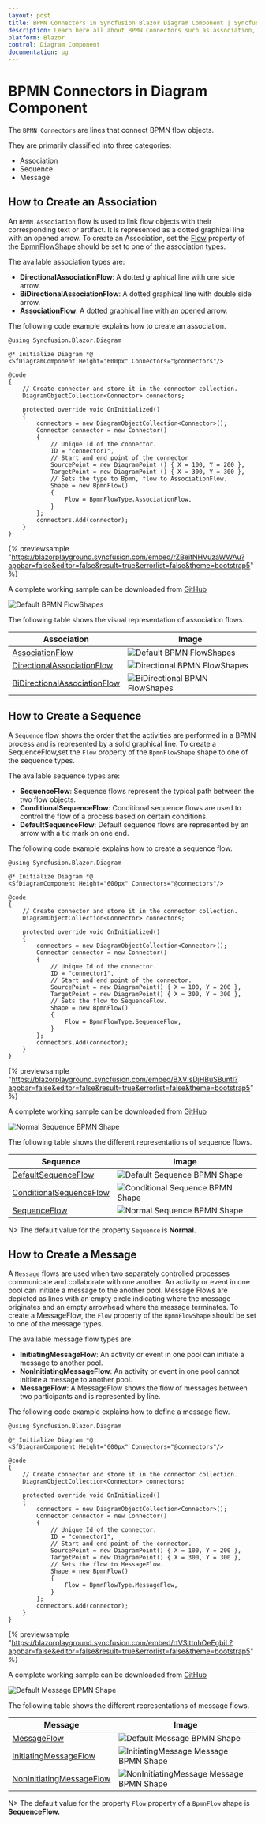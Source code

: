 ```yaml
---
layout: post
title: BPMN Connectors in Syncfusion Blazor Diagram Component | Syncfusion
description: Learn here all about BPMN Connectors such as association, sequence, message in Syncfusion Blazor Diagram component and more.
platform: Blazor
control: Diagram Component
documentation: ug
---
```


# BPMN Connectors in Diagram Component

The `BPMN Connectors` are lines that connect BPMN flow objects.

They are primarily classified into three categories:
* Association
* Sequence
* Message

## How to Create an Association

An `BPMN Association` flow is used to link flow objects with their corresponding text or artifact. It is represented as a dotted graphical line with an opened arrow. 
To create an Association, set the [Flow](https://help.syncfusion.com/cr/blazor/Syncfusion.Blazor.Diagram.BpmnFlow.html#Syncfusion_Blazor_Diagram_BpmnFlow_Flow) property of the [BpmnFlowShape](https://help.syncfusion.com/cr/blazor/Syncfusion.Blazor.Diagram.BpmnFlow.html) should be set to one of the association types.

The available association types are:

* **DirectionalAssociationFlow**: A dotted graphical line with one side arrow.
* **BiDirectionalAssociationFlow**: A dotted graphical line with double side arrow.
* **AssociationFlow**: A dotted graphical line with an opened arrow.

The following code example explains how to create an association.

```cshtml
@using Syncfusion.Blazor.Diagram

@* Initialize Diagram *@
<SfDiagramComponent Height="600px" Connectors="@connectors"/>

@code
{
    // Create connector and store it in the connector collection.
    DiagramObjectCollection<Connector> connectors;

    protected override void OnInitialized()
    {
        connectors = new DiagramObjectCollection<Connector>();
        Connector connector = new Connector()
        {
            // Unique Id of the connector.
            ID = "connector1",
            // Start and end point of the connector
            SourcePoint = new DiagramPoint () { X = 100, Y = 200 },
            TargetPoint = new DiagramPoint () { X = 300, Y = 300 },
            // Sets the type to Bpmn, flow to AssociationFlow.
            Shape = new BpmnFlow()
            {
                Flow = BpmnFlowType.AssociationFlow,
            }
        };
        connectors.Add(connector);
    }
}
```
{% previewsample "https://blazorplayground.syncfusion.com/embed/rZBeitNHVuzaWWAu?appbar=false&editor=false&result=true&errorlist=false&theme=bootstrap5" %}

A complete working sample can be downloaded from [GitHub](https://github.com/SyncfusionExamples/Blazor-Diagram-Examples/tree/master/UG-Samples/BpmnEditor/BpmnConnectors/Association)

![Default BPMN FlowShapes](../images/Bpmn-AssociationFlow.png)

The following table shows the visual representation of association flows.

| Association | Image |
| -------- | -------- |
| [AssociationFlow](https://help.syncfusion.com/cr/blazor/Syncfusion.Blazor.Diagram.BpmnFlowType.html#Syncfusion_Blazor_Diagram_BpmnFlowType_AssociationFlow) | ![Default BPMN FlowShapes](../images/Bpmn-AssociationFlow.png) |
| [DirectionalAssociationFlow](https://help.syncfusion.com/cr/blazor/Syncfusion.Blazor.Diagram.BpmnFlowType.html#Syncfusion_Blazor_Diagram_BpmnFlowType_DirectionalAssociationFlow) | ![Directional BPMN FlowShapes](../images/Bpmn-DirectionalAssociatinFlow.png) |
| [BiDirectionalAssociationFlow](https://help.syncfusion.com/cr/blazor/Syncfusion.Blazor.Diagram.BpmnFlowType.html#Syncfusion_Blazor_Diagram_BpmnFlowType_BiDirectionalAssociationFlow) | ![BiDirectional BPMN FlowShapes](../images/Bpmn-BidirectionalAssociationFlow.png) |

## How to Create a Sequence

A `Sequence` flow shows the order that the activities are performed in a BPMN process and is represented by a solid graphical line. To create a SequenceFlow,set the  `Flow` property of the `BpmnFlowShape` shape to one of the sequence types.

The available sequence types are:

* **SequenceFlow**: Sequence flows represent the typical path between the two flow objects.
* **ConditionalSequenceFlow**: Conditional sequence flows are used to control the flow of a process based on certain conditions.
* **DefaultSequenceFlow**: Default sequence flows are represented by an arrow with a tic mark on one end.

The following code example explains how to create a sequence flow.

```cshtml
@using Syncfusion.Blazor.Diagram

@* Initialize Diagram *@
<SfDiagramComponent Height="600px" Connectors="@connectors"/>

@code
{
    // Create connector and store it in the connector collection.
    DiagramObjectCollection<Connector> connectors;

    protected override void OnInitialized()
    {
        connectors = new DiagramObjectCollection<Connector>();
        Connector connector = new Connector()
        {
            // Unique Id of the connector.
            ID = "connector1",
            // Start and end point of the connector.
            SourcePoint = new DiagramPoint() { X = 100, Y = 200 },
            TargetPoint = new DiagramPoint() { X = 300, Y = 300 },
            // Sets the flow to SequenceFlow.
            Shape = new BpmnFlow()
            {
                Flow = BpmnFlowType.SequenceFlow,
            }
        };
        connectors.Add(connector);
    }
}
```
{% previewsample "https://blazorplayground.syncfusion.com/embed/BXVIsDjHBuSBuntI?appbar=false&editor=false&result=true&errorlist=false&theme=bootstrap5" %}

A complete working sample can be downloaded from [GitHub](https://github.com/SyncfusionExamples/Blazor-Diagram-Examples/tree/master/UG-Samples/BpmnEditor/BpmnConnectors/Sequence)

![Normal Sequence BPMN Shape](../images/Bpmn-SequenceFlow.png) 

The following table shows the different representations of sequence flows.

| Sequence | Image |
| -------- | -------- |
| [DefaultSequenceFlow](https://help.syncfusion.com/cr/blazor/Syncfusion.Blazor.Diagram.BpmnFlowType.html#Syncfusion_Blazor_Diagram_BpmnFlowType_DefaultSequenceFlow) | ![Default Sequence BPMN Shape](../images/Bpmn-DefaultSequentialFlow.png) |
| [ConditionalSequenceFlow](https://help.syncfusion.com/cr/blazor/Syncfusion.Blazor.Diagram.BpmnFlowType.html#Syncfusion_Blazor_Diagram_BpmnFlowType_ConditionalSequenceFlow) | ![Conditional Sequence BPMN Shape](../images/Bpmn-ConditionalSequenceFlow.png) |
| [SequenceFlow](https://help.syncfusion.com/cr/blazor/Syncfusion.Blazor.Diagram.BpmnFlowType.html#Syncfusion_Blazor_Diagram_BpmnFlowType_SequenceFlow) | ![Normal Sequence BPMN Shape](../images/Bpmn-SequenceFlow.png) |

N> The default value for the property `Sequence` is **Normal.**

## How to Create a Message

A `Message` flows are used when two separately controlled processes communicate and collaborate with one another. An activity or event in one pool can initiate a message to the another pool. Message Flows are depicted as lines with an empty circle indicating where the message originates and an empty arrowhead where the message terminates. To create a MessageFlow, the `Flow` property of the `BpmnFlowShape` should be set to one of the message types.

The available message flow types are:

* **InitiatingMessageFlow**: An activity or event in one pool can initiate a message to another pool.
* **NonInitiatingMessageFlow**: An activity or event in one pool cannot initiate a message to another pool.
* **MessageFlow**: A MessageFlow shows the flow of messages between two participants and is represented by line.

The following code example explains how to define a message flow.

```cshtml
@using Syncfusion.Blazor.Diagram

@* Initialize Diagram *@
<SfDiagramComponent Height="600px" Connectors="@connectors"/>

@code
{
    // Create connector and store it in the connector collection.
    DiagramObjectCollection<Connector> connectors;

    protected override void OnInitialized()
    {
        connectors = new DiagramObjectCollection<Connector>();
        Connector connector = new Connector()
        {
            // Unique Id of the connector.
            ID = "connector1",
            // Start and end point of the connector.
            SourcePoint = new DiagramPoint() { X = 100, Y = 200 },
            TargetPoint = new DiagramPoint() { X = 300, Y = 300 },
            // Sets the flow to MessageFlow.
            Shape = new BpmnFlow()
            {
                Flow = BpmnFlowType.MessageFlow,
            }
        };
        connectors.Add(connector);
    }
}
```
{% previewsample "https://blazorplayground.syncfusion.com/embed/rtVSittnhOeEgbiL?appbar=false&editor=false&result=true&errorlist=false&theme=bootstrap5" %}

A complete working sample can be downloaded from [GitHub](https://github.com/SyncfusionExamples/Blazor-Diagram-Examples/tree/master/UG-Samples/BpmnEditor/BpmnConnectors/Message)

 ![Default Message BPMN Shape](../images/Bpmn-MessageFlow.png)

The following table shows the different representations of message flows.

| Message | Image |
| -------- | -------- |
| [MessageFlow](https://help.syncfusion.com/cr/blazor/Syncfusion.Blazor.Diagram.BpmnFlowType.html#Syncfusion_Blazor_Diagram_BpmnFlowType_MessageFlow) | ![Default Message BPMN Shape](../images/Bpmn-MessageFlow.png) |
| [InitiatingMessageFlow](https://help.syncfusion.com/cr/blazor/Syncfusion.Blazor.Diagram.BpmnFlowType.html#Syncfusion_Blazor_Diagram_BpmnFlowType_InitiatingMessageFlow) | ![InitiatingMessage Message BPMN Shape](../images/Bpmn-NonInitiatingMessageFlow.png) |
| [NonInitiatingMessageFlow](https://help.syncfusion.com/cr/blazor/Syncfusion.Blazor.Diagram.BpmnFlowType.html#Syncfusion_Blazor_Diagram_BpmnFlowType_NonInitiatingMessageFlow) | ![NonInitiatingMessage Message BPMN Shape](../images/Bpmn-InitiatingMessageFlow.png) |

N> The default value for the property `Flow` property of a `BpmnFlow` shape is **SequenceFlow.**
